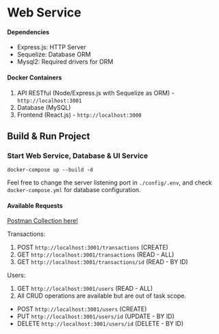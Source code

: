 # Web Service

#### Dependencies

* Express.js: HTTP Server
* Sequelize: Database ORM
* Mysql2: Required drivers for ORM

#### Docker Containers

1. API RESTful (Node/Express.js with Sequelize as ORM) - `http://localhost:3001`
2. Database (MySQL)
3. Frontend (React.js) - `http://localhost:3000`

## Build & Run Project

### Start Web Service, Database & UI Service

```
docker-compose up --build -d
```

Feel free to change the server listening port in `./config/.env`, and check `docker-compose.yml` for database configuration.

#### Available Requests

[Postman Collection here!](https://documenter.getpostman.com/view/7772202/Szmk1G1e?version=latest)

Transactions:
1. POST `http://localhost:3001/transactions` (CREATE)
2. GET `http://localhost:3001/transactions` (READ - ALL)
3. GET `http://localhost:3001/transactions/id` (READ - BY ID)

Users:
1. GET `http://localhost:3001/users` (READ - ALL)
2. All CRUD operations are available but are out of task scope.
  * POST `http://localhost:3001/users` (CREATE)
  * PUT `http://localhost:3001/users/id` (UPDATE - BY ID)
  * DELETE `http://localhost:3001/users/id` (DELETE - BY ID)